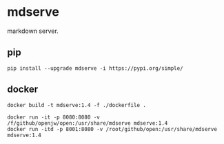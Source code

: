 # mdserve
markdown server.

## pip
```
pip install --upgrade mdserve -i https://pypi.org/simple/
```

## docker
```
docker build -t mdserve:1.4 -f ./dockerfile .

docker run -it -p 8080:8080 -v /f/github/openjw/open:/usr/share/mdserve mdserve:1.4
docker run -itd -p 8001:8080 -v /root/github/open:/usr/share/mdserve mdserve:1.4
```
